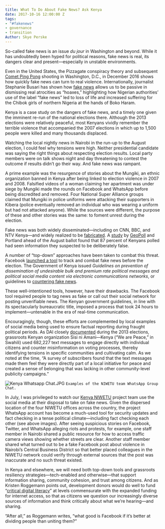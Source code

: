 ```yaml
---
title: What To Do About Fake News? Ask Kenya
date: 2017-10-16 12:00:00 Z
tags:
- "#fakenews"
- governance
- transition
Author: Skye Perske
---
```


So-called fake news is an issue *du jour* in Washington and beyond. While it has undoubtedly been hyped for political reasons, fake news is real, its dangers clear and present—especially in unstable environments.

Even in the United States, the Pizzagate conspiracy theory and subsequent [Comet Ping Pong](http://www.cnn.com/2017/06/22/politics/pizzagate-sentencing/index.html) shooting in Washington, D.C., in December 2016 shows how quickly fake news can turn to real violence. Internationally, journalist Stephanie Busari has shown how [fake news](https://www.ted.com/talks/stephanie_busari_how_fake_news_does_real_harm) allows us to be passive in dismissing real atrocities as “hoaxes,” highlighting how Nigerian authorities’ use of the label “fake news” led to loss of life and increased suffering for the Chibok girls of northern Nigeria at the hands of Boko Haram.

Kenya is a case study on the dangers of fake news, and a timely one given the imminent re-run of the national elections there. Although the 2013 elections were relatively peaceful, most Kenyans vividly remember the terrible violence that accompanied the 2007 elections in which up to 1,500 people were killed and many thousands displaced.

Watching the local nightly news in Nairobi in the run-up to the August election, I could feel why tensions were high. Neither presidential candidate was saying the right things about respecting election results. Local party members were on talk shows night and day threatening to contest the outcome if results didn’t go their way. And fake news was rampant.

A prime example was the resurgence of stories about the Mungiki, an ethnic organization banned in Kenya after being linked to election violence in 2007 and 2008. Falsified videos of a woman claiming her apartment was under siege by Mungiki made the rounds on Facebook and WhatsApp before being discredited and removed. Four National Super Alliance groups claimed that Mungiki in police uniforms were attacking their supporters in Kibera (police eventually removed an individual who was wearing a uniform but had not attacked anyone). While the sources were different, the purpose of these and other stories was the same: to foment unrest during the election.

Fake news was both widely disseminated—including on CNN, BBC, and NTV Kenya—and widely realized to be [fabricated](http://www.aljazeera.com/indepth/opinion/2017/08/kenya-latest-victim-fake-news-170816121455181.html). A [study](https://cdn2.hubspot.net/hubfs/325431/The-Reality-of-Fake-News-in-Kenya%20-%20FINAL.pdf?t=1502723966924) by [GeoPoll](https://research.geopoll.com/#) and Portland ahead of the August ballot found that 87 percent of Kenyans polled had seen information they suspected to be deliberately false.

A number of “top-down” approaches have been taken to combat this threat. Facebook [launched a tool](https://qz.com/1044573/facebook-and-whatsapp-introduce-fake-news-tool-ahead-of-kenya-elections/) to track and combat fake news before the election. The Government of Kenya issued *Guidelines on prevention of dissemination of undesirable bulk and premium rate political messages and political social media content via electronic communications networks*, or guidelines to [countering fake news](http://www.aljazeera.com/indepth/opinion/2017/08/kenya-latest-victim-fake-news-170816121455181.html).

These well-intentioned tools, however, have their drawbacks. The Facebook tool required people to tag news as fake or call out their social network for posting unverifiable news. The Kenyan government guidelines, in line with its spectacularly bureaucratic title, imposed a process that took 24 hours to implement—untenable in the era of real-time communication.

Encouragingly, though, these efforts are complemented by local examples of social media being used to ensure factual reporting during fraught political periods. As DAI closely [documented](http://dai-global-developments.com/articles/text-messages-empower-kenya/) during the 2013 elections, grassroots Kenyan organization Sisi ni Amani—Kenya (“We are Peace,” in Swahili) used 682,227 text messages to engage directly with individual citizens and counter misinformation on voting processes, thereby identifying tensions in specific communities and cultivating calm. As we noted at the time, “A survey of subscribers found that the text messages made them feel they were directly part of a local initiative for peace and created a sense of belonging that was lacking in other community-level publicity campaigns.”

![Kenya Whatsapp Chat.JPG](/uploads/Kenya%20Whatsapp%20Chat.JPG)
`Examples of the NIWETU team WhatsApp Group Chat.`

In July, I was privileged to watch our [Kenya NIWETU](https://www.dai.com/our-work/projects/kenya-ni-wetu-ni-wajibu-wetu-niwetu) project team use the social media at their disposal to take on fake news. Given the dispersed location of the four NIWETU offices across the country, the project WhatsApp account has become a much-used tool for security updates and fact checking in a tense political climate—including fact checking each other (see above images). After seeing suspicious stories on Facebook, Twitter, and WhatsApp alleging riots and protests, for example, one staff member in Nairobi shared a public resource for how to access traffic camera views showing whether streets are clear. Another staff member shared what turned out to be a fake Facebook post about violence in Nairobi’s Central Business District so that better placed colleagues in the NIWETU network could verify through external sources that the post was inaccurate and no such threat existed.

In Kenya and elsewhere, we will need both top-down tools and grassroots resiliency strategies—tech-enabled and otherwise—that support information sharing, community cohesion, and trust among citizens. And as Kristen Roggemann points out, development donors would do well to fund “[critical digital literacy](https://dai-global-digital.com/investments-in-internet-access-must-include-investments-in-critical-digital-literacy.html)” at levels commensurate with the expanded funding for internet access, so that as citizens we question our increasingly diverse sources of information and think critically about what we’re hearing—and sharing.

“After all,” as Roggemann writes, “what good is Facebook if it’s better at dividing people than uniting them?”